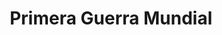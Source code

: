 ﻿---
title: "Primera Guerra Mundial"
permalink: periodes_310.html
layout: periode
dataInici: 1914-07-28
dataFi: 1918-11-11
sidebar: periodes
pares:
  - id: 472
    title: "1914-1945"
    dataInici: "(1914)"
    dataFi: "(1945)"

fills:
  - id: 806
    title: "Mar del Norte"
    dataInici: "(1914)"
    dataFi: "(1918)"

  - id: 629
    title: "Combates aéreos"
    dataInici: "(1914-07-28)"
    dataFi: "(1918-11-11)"

  - id: 965
    title: "Frente Africano"
    dataInici: "(1914-08-03)"
    dataFi: "(1918-11-23)"

  - id: 311
    title: "Frente Occidental"
    dataInici: "(1914-08-04)"
    dataFi: "(1918-11-11)"

  - id: 649
    title: "Frente Oriental"
    dataInici: "(1914-08-12)"
    dataFi: "(1918-03-03)"

  - id: 494
    title: "Frente del Oriente Próximo"
    dataInici: "(1914-10-24)"
    dataFi: "(1918-10-30)"

  - id: 1036
    title: "Frente Italiano"
    dataInici: "(1915-05-23)"
    dataFi: "(1918-11-06)"

jocsPrincipals:
  - title: "Paths of Glory"
    bggId: 91

  - title: "Quartermaster General: 1914"
    bggId: 208773

  - title: "The Guns of August"
    bggId: 4358
    dataInici: 
    dataFi: 

  - title: "World War I"
    bggId: 5297
    dataInici: 
    dataFi: 

  - title: "Fatal Alliances: The Great War"
    bggId: 62291
    dataInici: 
    dataFi: 

  - title: "The Great War 1914-1918"
    bggId: 5055
    dataInici: 
    dataFi: 

  - title: "La Grande Guerre 14-18"
    bggId: 5410
    dataInici: 
    dataFi: 

  - title: "Death in the Trenches: The Great War, 1914-1918"
    bggId: 15391
    dataInici: 
    dataFi: 

  - title: "Distant Foreign Fields: The Great War 1914-1918"
    bggId: 19003
    dataInici: 
    dataFi: 

  - title: "The Great War in Europe: Deluxe Edition"
    bggId: 30216
    dataInici: 
    dataFi: 

  - title: "Storm of Steel"
    bggId: 23642
    dataInici: 
    dataFi: 

  - title: "Fatal Alliances"
    bggId: 5466
    dataInici: 
    dataFi: 

  - title: "Fatal Alliances II"
    bggId: 7735
    dataInici: 
    dataFi: 

  - title: "Balance of Powers"
    bggId: 156843
    dataInici: 
    dataFi: 

jocsEscenaris:
  - title: "The Great War"
    bggId: 173105
    dataInici: 
    dataFi: 

  - title: "The Kaiser's Pirates"
    bggId: 28185
    dataInici: 
    dataFi: 

jocsEpoca:
jocsEpocaEscenaris:
---

